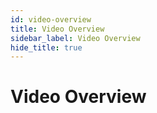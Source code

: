 ```yaml
---
id: video-overview
title: Video Overview
sidebar_label: Video Overview
hide_title: true
---
```


# Video Overview
